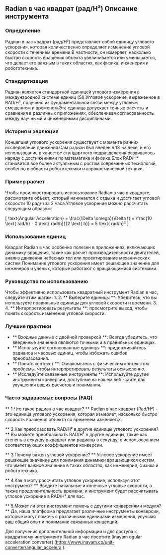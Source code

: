 ## Radian в час квадрат (рад/H²) Описание инструмента

### Определение
Радиан в час квадрат (рад/H²) представляет собой единицу углового ускорения, которая количественно определяет изменение угловой скорости с течением времени.В частности, он измеряет, насколько быстро скорость вращения объекта увеличивается или уменьшается, что делает его важным в таких областях, как физика, инженерия и робототехника.

### Стандартизация
Радиан является стандартной единицей углового измерения в международной системе единиц (SI).Угловое ускорение, выраженное в RAD/H², получено из фундаментальной связи между угловым смещением и временем.Эта единица допускает точные расчеты и сравнения в различных приложениях, обеспечивая согласованность между научными и инженерными дисциплинами.

### История и эволюция
Концепция углового ускорения существует с момента ранних исследований движения.Сам радиан был введен в 18 -м веке, и его использование в качестве стандартного подразделения развивалось наряду с достижениями по математике и физике.Блок RAD/H² становится все более актуальным с ростом современных технологий, особенно в области робототехники и аэрокосмической техники.

### Пример расчет
Чтобы проиллюстрировать использование Radian в час в квадрате, рассмотрите объект, который начинается с отдыха и достигает угловой скорости 10 рад/ч за 2 часа.Угловое ускорение можно рассчитать следующим образом:

\[ \text{Angular Acceleration} = \frac{\Delta \omega}{\Delta t} = \frac{10 \text{ rad/h} - 0 \text{ rad/h}}{2 \text{ h}} = 5 \text{ rad/h}² \]

### Использование единиц
Квадрат Radian в час особенно полезен в приложениях, включающих динамику вращения, такие как расчет производительности двигателей, анализ движения небесных тел или проектирование механических систем.Понимание углового ускорения имеет решающее значение для инженеров и ученых, которые работают с вращающимися системами.

### Руководство по использованию
Чтобы эффективно использовать квадратный инструмент Radian в час, следуйте этим шагам:
1.
2. ** Выберите единицы **: Убедитесь, что вы используете правильные единицы для угловой скорости и времени.
3.
4. ** Интерпретировать результаты **: просмотрите вывод, чтобы понять скорость изменения угловой скорости.

### Лучшие практики
- ** Входные данные с двойной проверкой **: Всегда убедитесь, что введенные значения являются точными и в правильных единицах.
- ** Используйте согласованные единицы **: придерживайтесь радианов и часовых единиц, чтобы избежать ошибок преобразования.
- ** Понять контекст **: Ознакомьтесь с физическим контекстом проблемы, чтобы интерпретировать результаты осмысленно.
- ** Исследуйте связанные инструменты **: Используйте другие инструменты конверсии, доступные на нашем веб -сайте для улучшения ваших расчетов и понимания.

### Часто задаваемые вопросы (FAQ)

** 1.Что такое радиан в час квадрат? **
Radian в час квадрат (Rad/H²) - это единица углового ускорения, которая измеряет, насколько быстро скорость вращения объекта со временем изменяется.

** 2.Как преобразовать RAD/H² в другие единицы углового ускорения? **
Вы можете преобразовать RAD/H² в другие единицы, такие как степень в секунду в квадрат или радианы в секунду, с использованием соответствующих коэффициентов конверсии.

** 3.Почему важен угловой ускорение? **
Угловое ускорение имеет решающее значение для понимания динамики вращающихся систем, что имеет важное значение в таких областях, как инженерия, физика и робототехника.

** 4.Как я могу рассчитать угловое ускорение, используя этот инструмент? **
Введите начальные и конечные угловые скорости, а также продолжительность времени, и инструмент будет рассчитывать угловое ускорение в RAD/H² для вас.

** 5.Может ли этот инструмент помочь с другими конверсиями модуля? **
Да, наша платформа предлагает различные инструменты конверсии, которые могут помочь с различными единицами измерения, улучшая ваш общий опыт и понимание связанных концепций.

Для получения дополнительной информации и для доступа к квадратному инструменту Radian в час посетите [inayam ogular acceleration converter] (https://www.inayam.co/unit-converter/angular_accelera ).